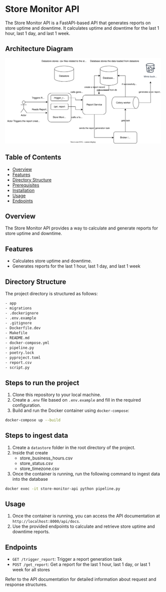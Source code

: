 # Store Monitor API

The Store Monitor API is a FastAPI-based API that generates reports on store uptime and downtime. It calculates uptime and downtime for the last 1 hour, last 1 day, and last 1 week.


## Architecture Diagram
![Architecture Diagram](./images/store-monitor.drawio.svg)

## Table of Contents

- [Overview](#overview)
- [Features](#features)
- [Directory Structure](#directory-structure)
- [Prerequisites](#prerequisites)
- [Installation](#installation)
- [Usage](#usage)
- [Endpoints](#endpoints)

## Overview

The Store Monitor API provides a way to calculate and generate reports for store uptime and downtime.

## Features

- Calculates store uptime and downtime.
- Generates reports for the last 1 hour, last 1 day, and last 1 week

## Directory Structure

The project directory is structured as follows:

```
- app
- migrations
- .dockerignore
- .env.example
- .gitignore
- Dockerfile.dev
- Makefile
- README.md
- docker-compose.yml
- pipeline.py
- poetry.lock
- pyproject.toml
- report.csv
- script.py
```

## Steps to run the project

1. Clone this repository to your local machine.
2. Create a `.env` file based on `.env.example` and fill in the required configuration.
3. Build and run the Docker container using `docker-compose`:

```bash
docker-compose up --build
```

## Steps to ingest data

1. Create a `datastore` folder in the root directory of the project.
2. Inside that create
   - store_business_hours.csv
   - store_status.csv
   - store_timezone.csv
3. Once the container is running, run the following command to ingest data into the database

```bash
docker exec -it store-monitor-api python pipeline.py
```

## Usage

1. Once the container is running, you can access the API documentation at `http://localhost:8000/api/docs`.
2. Use the provided endpoints to calculate and retrieve store uptime and downtime reports.

## Endpoints

- `GET /trigger_report`: Trigger a report generation task
- `POST /get_report`: Get a report for the last 1 hour, last 1 day, or last 1 week for all stores

Refer to the API documentation for detailed information about request and response structures.
